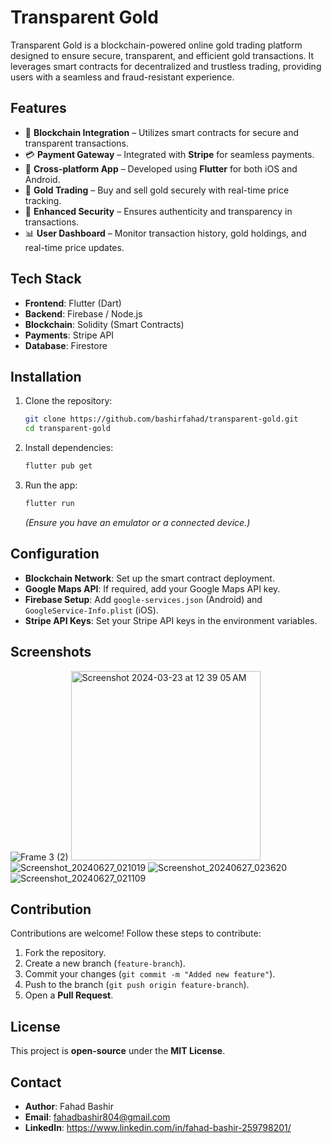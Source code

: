 # Transparent Gold

Transparent Gold is a blockchain-powered online gold trading platform designed to ensure secure, transparent, and efficient gold transactions. It leverages smart contracts for decentralized and trustless trading, providing users with a seamless and fraud-resistant experience.

## Features

- 🔗 **Blockchain Integration** – Utilizes smart contracts for secure and transparent transactions.
- 💳 **Payment Gateway** – Integrated with **Stripe** for seamless payments.
- 📱 **Cross-platform App** – Developed using **Flutter** for both iOS and Android.
- 🏦 **Gold Trading** – Buy and sell gold securely with real-time price tracking.
- 🔐 **Enhanced Security** – Ensures authenticity and transparency in transactions.
- 📊 **User Dashboard** – Monitor transaction history, gold holdings, and real-time price updates.

## Tech Stack

- **Frontend**: Flutter (Dart)
- **Backend**: Firebase / Node.js 
- **Blockchain**: Solidity (Smart Contracts)
- **Payments**: Stripe API
- **Database**: Firestore 

## Installation

1. Clone the repository:
   ```bash
   git clone https://github.com/bashirfahad/transparent-gold.git
   cd transparent-gold
   ```
2. Install dependencies:
   ```bash
   flutter pub get
   ```
3. Run the app:
   ```bash
   flutter run
   ```
   *(Ensure you have an emulator or a connected device.)*

## Configuration

- **Blockchain Network**: Set up the smart contract deployment.
- **Google Maps API**: If required, add your Google Maps API key.
- **Firebase Setup**: Add `google-services.json` (Android) and `GoogleService-Info.plist` (iOS).
- **Stripe API Keys**: Set your Stripe API keys in the environment variables.

## Screenshots
![Frame 3 (2)](https://github.com/user-attachments/assets/537084d7-2ba3-4324-a32a-8b7412e7ec01)
<img width="303" alt="Screenshot 2024-03-23 at 12 39 05 AM" src="https://github.com/user-attachments/assets/9f145bd7-ae4b-4875-8bf1-a0f06a7f5582" />
![Screenshot_20240627_021019](https://github.com/user-attachments/assets/a2183f66-0422-43ae-88bc-9ffdacf7ec6e)
![Screenshot_20240627_023620](https://github.com/user-attachments/assets/e6f2a97b-fa1e-4beb-97dd-d7e676692730)
![Screenshot_20240627_021109](https://github.com/user-attachments/assets/bce8640f-eefe-4775-9eff-915ae537b0fa)



## Contribution

Contributions are welcome! Follow these steps to contribute:
1. Fork the repository.
2. Create a new branch (`feature-branch`).
3. Commit your changes (`git commit -m "Added new feature"`).
4. Push to the branch (`git push origin feature-branch`).
5. Open a **Pull Request**.

## License

This project is **open-source** under the **MIT License**.

## Contact

- **Author**: Fahad Bashir
- **Email**: fahadbashir804@gmail.com
- **LinkedIn**: https://www.linkedin.com/in/fahad-bashir-259798201/


